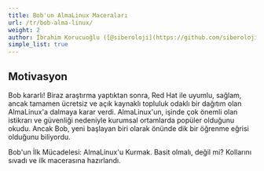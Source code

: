 ```yaml
---
title: Bob'un AlmaLinux Maceraları
url: /tr/bob-alma-linux/
weight: 2
author: İbrahim Korucuoğlu ([@siberoloji](https://github.com/siberoloji))
simple_list: true
---
```


## Motivasyon

Bob kararlı! Biraz araştırma yaptıktan sonra, Red Hat ile uyumlu, sağlam, ancak tamamen ücretsiz ve açık kaynaklı topluluk odaklı bir dağıtım olan AlmaLinux'a dalmaya karar verdi. AlmaLinux'un, işinde çok önemli olan istikrarı ve güvenliği nedeniyle kurumsal ortamlarda popüler olduğunu okudu. Ancak Bob, yeni başlayan biri olarak önünde dik bir öğrenme eğrisi olduğunu biliyordu.

Bob'un İlk Mücadelesi: AlmaLinux'u Kurmak. Basit olmalı, değil mi? Kollarını sıvadı ve ilk macerasına hazırlandı.
